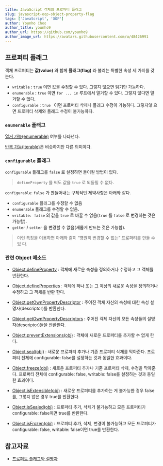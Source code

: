 ```yaml
---
title: JavaScript 객체의 프로퍼티 플래그
slug: javascript-oop-object-property-flag
tags: ['JavaScript', 'OOP']
author: Younho Choo
author_title: younho9
author_url: https://github.com/younho9
author_image_url: https://avatars.githubusercontent.com/u/48426991
---
```


## 프로퍼티 플래그

객체 프로퍼티는 **값(value)** 와 함께 **플래그(flag)** 라 불리는 특별한 속성 세
가지를 갖는다.

- `writable` : `true` 이면 값을 수정할 수 있다. 그렇지 않으면 읽기만 가능하다.
- `enumerable` : `true` 이면 `for ... in` 루프에서 열거할 수 있다. 그렇지 않다면
  열거할 수 없다.
- `configurable` : `true ` 이면 프로퍼티 삭제나 플래그 수정이 가능하다. 그렇지않
  으면 프로퍼티 삭제와 플래그 수정이 불가능하다.

### `enumerable` 플래그

[열거 가능(enumerable)](https://developer.mozilla.org/ko/docs/Web/JavaScript/Enumerability_and_ownership_of_properties)
여부를 나타낸다.

[반복 가능(iterable)](https://developer.mozilla.org/ko/docs/Web/JavaScript/Reference/Iteration_protocols)은
비슷하지만 다른 의미이다.

### `configurable` 플래그

`configurable` 플래그를 `false` 로 설정하면 돌이킬 방법이 없다.

> `defineProperty` 를 써도 값을 `true` 로 되돌릴 수 없다.

`configurable`: `false` 가 만들어내는 구체적인 제약사항은 아래와 같다.

- `configurable` 플래그를 수정할 수 없음
- `enumerable` 플래그를 수정할 수 없음.
- `writable: false` 의 값을 `true` 로 바꿀 수 없음(`true` 를 `false` 로 변경하는
  것은 가능함).
- `getter` / `setter` 을 변경할 수 없음(새롭게 만드는 것은 가능함).

> 이런 특징을 이용하면 아래와 같이 “영원히 변경할 수 없는” 프로퍼티를 만들 수 있
> 다.

### 관련 Object 메소드

- [Object.defineProperty](https://developer.mozilla.org/ko/docs/Web/JavaScript/Reference/Global_Objects/Object/defineProperty)
  : 객체에 새로운 속성을 정의하거나 수정하고 그 객체를 반환한다.
- [Object.defineProperties](https://developer.mozilla.org/ko/docs/Web/JavaScript/Reference/Global_Objects/Object/defineProperties)
  : 객체에 하나 또는 그 이상의 새로운 속성을 정의하거나 수정하고 그 객체를 반환
  한다.
- [Object.getOwnPropertyDescriptor](https://developer.mozilla.org/ko/docs/Web/JavaScript/Reference/Global_Objects/Object/getOwnPropertyDescriptor)
  : 주어진 객체 자신의 속성에 대한 속성 설명자(descriptor)를 반환한다.
- [Object.getOwnPropertyDescriptors](https://developer.mozilla.org/ko/docs/Web/JavaScript/Reference/Global_Objects/Object/getOwnPropertyDescriptors)
  : 주어진 객체 자신의 모든 속성들의 설명자(descriptor)들을 반환한다.
- [Object.preventExtensions(obj)](https://developer.mozilla.org/ko/docs/Web/JavaScript/Reference/Global_Objects/Object/preventExtensions)
  : 객체에 새로운 프로퍼티를 추가할 수 없게 한다.
- [Object.seal(obj)](https://developer.mozilla.org/ko/docs/Web/JavaScript/Reference/Global_Objects/Object/seal)
  : 새로운 프로퍼티 추가나 기존 프로퍼티 삭제를 막아준다. 프로퍼티 전체에
  configurable: false를 설정하는 것과 동일한 효과이다.
- [Object.freeze(obj)](https://developer.mozilla.org/ko/docs/Web/JavaScript/Reference/Global_Objects/Object/freeze)
  : 새로운 프로퍼티 추가나 기존 프로퍼티 삭제, 수정을 막아준다. 프로퍼티 전체에
  configurable: false, writable: false를 설정하는 것과 동일한 효과이다.

- [Object.isExtensible(obj)](https://developer.mozilla.org/ko/docs/Web/JavaScript/Reference/Global_Objects/Object/isExtensible)
  : 새로운 프로퍼티를 추가하는 게 불가능한 경우 false를, 그렇지 않은 경우 true를
  반환한다.
- [Object.isSealed(obj)](https://developer.mozilla.org/ko/docs/Web/JavaScript/Reference/Global_Objects/Object/isSealed)
  : 프로퍼티 추가, 삭제가 불가능하고 모든 프로퍼티가 configurable: false이면
  true를 반환한다.
- [Object.isFrozen(obj)](https://developer.mozilla.org/ko/docs/Web/JavaScript/Reference/Global_Objects/Object/isFrozen)
  : 프로퍼티 추가, 삭제, 변경이 불가능하고 모든 프로퍼티가 configurable: false,
  writable: false이면 true를 반환한다.

## 참고자료

- [프로퍼트 플래그와 설명자](https://ko.javascript.info/property-descriptors)
